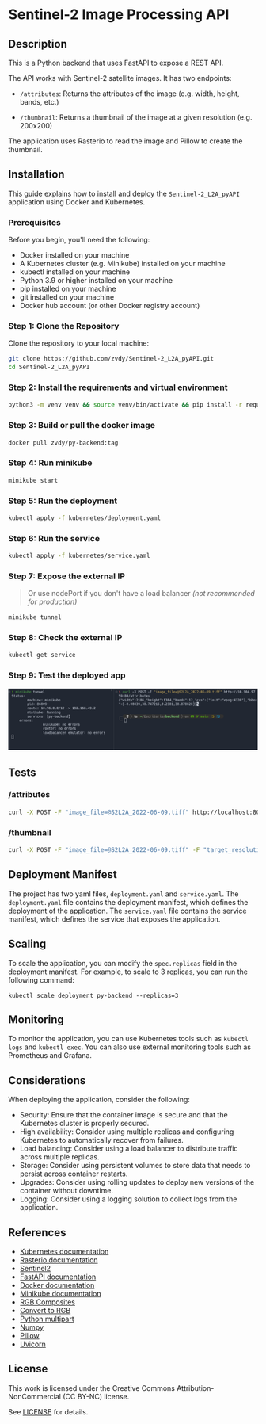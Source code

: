 # Sentinel-2 Image Processing API

## Description

This is a Python backend that uses FastAPI to expose a REST API. 

The API works with Sentinel-2 satellite images. It has two endpoints: 

- `/attributes`: Returns the attributes of the image (e.g. width, height, bands, etc.)

- `/thumbnail`: Returns a thumbnail of the image at a given resolution (e.g. 200x200)

The application uses Rasterio to read the image and Pillow to create the thumbnail.

## Installation

This guide explains how to install and deploy the `Sentinel-2_L2A_pyAPI` application using Docker and Kubernetes.

### Prerequisites

Before you begin, you'll need the following:

- Docker installed on your machine
- A Kubernetes cluster (e.g. Minikube) installed on your machine
- kubectl installed on your machine
- Python 3.9 or higher installed on your machine
- pip installed on your machine
- git installed on your machine
- Docker hub account (or other Docker registry account)



### Step 1: Clone the Repository

Clone the repository to your local machine:

```bash
git clone https://github.com/zvdy/Sentinel-2_L2A_pyAPI.git
cd Sentinel-2_L2A_pyAPI
```



### Step 2: Install the requirements and virtual environment


```bash
python3 -m venv venv && source venv/bin/activate && pip install -r requirements.txt
```


### Step 3: Build or pull the docker image

```bash
docker pull zvdy/py-backend:tag
``` 

### Step 4: Run minikube

```bash
minikube start
```

### Step 5: Run the deployment

```bash
kubectl apply -f kubernetes/deployment.yaml
```

### Step 6: Run the service

``` bash
kubectl apply -f kubernetes/service.yaml
```

### Step 7: Expose the external IP 

> Or use nodePort if you don't have a load balancer _(not recommended for production)_

```bash
minikube tunnel
```

### Step 8: Check the external IP

```bash
kubectl get service
```

### Step 9: Test the deployed app

![image](/img/img.png)


## Tests

### /attributes

```bash 
curl -X POST -F "image_file=@S2L2A_2022-06-09.tiff" http://localhost:8000/attributes
```


### /thumbnail

```bash 
curl -X POST -F "image_file=@S2L2A_2022-06-09.tiff" -F "target_resolution=200" http://localhost:8000/thumbnail --output output.png
```


## Deployment Manifest

The project has two yaml files, `deployment.yaml` and `service.yaml`. The `deployment.yaml` file contains the deployment manifest, which defines the deployment of the application. The `service.yaml` file contains the service manifest, which defines the service that exposes the application.

## Scaling

To scale the application, you can modify the `spec.replicas` field in the deployment manifest. For example, to scale to 3 replicas, you can run the following command:

```
kubectl scale deployment py-backend --replicas=3
```

## Monitoring

To monitor the application, you can use Kubernetes tools such as `kubectl logs` and `kubectl exec`. You can also use external monitoring tools such as Prometheus and Grafana.

## Considerations

When deploying the application, consider the following:

- Security: Ensure that the container image is secure and that the Kubernetes cluster is properly secured.
- High availability: Consider using multiple replicas and configuring Kubernetes to automatically recover from failures.
- Load balancing: Consider using a load balancer to distribute traffic across multiple replicas.
- Storage: Consider using persistent volumes to store data that needs to persist across container restarts.
- Upgrades: Consider using rolling updates to deploy new versions of the container without downtime.
- Logging: Consider using a logging solution to collect logs from the application.

## References  

- [Kubernetes documentation](https://kubernetes.io/docs/home/)
- [Rasterio documentation](https://rasterio.readthedocs.io/en/latest/)
- [Sentinel2](https://docs.sentinel-hub.com/api/latest/data/sentinel-2-l2a/)
- [FastAPI documentation](https://fastapi.tiangolo.com/)
- [Docker documentation](https://docs.docker.com/)
- [Minikube documentation](https://minikube.sigs.k8s.io/docs/)
- [RGB Composites](https://custom-scripts.sentinel-hub.com/custom-scripts/sentinel-2/composites/)
- [Convert to RGB](https://stackoverflow.com/questions/56760139/convert-16-bit-tiff-image-to-8-bit-rgb)
- [Python multipart](https://andrew-d.github.io/python-multipart/)
- [Numpy](https://numpy.org/doc/stable/reference/generated/numpy.ndarray.html)
- [Pillow](https://pillow.readthedocs.io/en/stable/reference/Image.html)
- [Uvicorn](https://www.uvicorn.org/)

## License

This work is licensed under the Creative Commons Attribution-NonCommercial (CC BY-NC) license. 

See [LICENSE](LICENSE) for details.